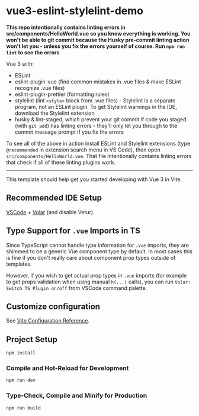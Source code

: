 # vue3-eslint-stylelint-demo

**This repo intentionally contains linting errors in src/components/HelloWorld.vue so you know everything is working. You won't be able to git commit because the Husky pre-commit linting action won't let you - unless you fix the errors yourself of course. Run `npm run lint` to see the errors**

Vue 3 with:
* ESLint
* eslint-plugin-vue (find common mistakes in .vue files & make ESLint recognize .vue files)
* eslint-plugin-prettier (formatting rules)
* stylelint (lint `<style>` block from .vue files) - Stylelint is a separate program, not an ESLint plugin. To get Stylelint warnings in the IDE, download the Stylelint extension
* husky & lint-staged, which prevent your git commit if code you staged (with `git add`) has linting errors - they'll only let you through to the commit message prompt if you fix the errors

To see all of the above in action install ESLint and Stylelint extensions (type `@recommended` in extension search menu in VS Code), then open `src/components/HelloWorld.vue`. That file intentionally contains linting errors that check if all of these linting plugins work.

---

This template should help get you started developing with Vue 3 in Vite.

## Recommended IDE Setup

[VSCode](https://code.visualstudio.com/) + [Volar](https://marketplace.visualstudio.com/items?itemName=johnsoncodehk.volar) (and disable Vetur).

## Type Support for `.vue` Imports in TS

Since TypeScript cannot handle type information for `.vue` imports, they are shimmed to be a generic Vue component type by default. In most cases this is fine if you don't really care about component prop types outside of templates.

However, if you wish to get actual prop types in `.vue` imports (for example to get props validation when using manual `h(...)` calls), you can run `Volar: Switch TS Plugin on/off` from VSCode command palette.

## Customize configuration

See [Vite Configuration Reference](https://vitejs.dev/config/).

## Project Setup

```sh
npm install
```

### Compile and Hot-Reload for Development

```sh
npm run dev
```

### Type-Check, Compile and Minify for Production

```sh
npm run build
```
